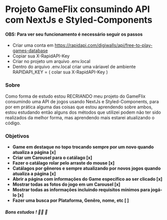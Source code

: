 # Projeto GameFlix consumindo API com NextJs e Styled-Components
#### OBS: Para ver seu funcionamento é necessário seguir os passos
* Criar uma conta em https://rapidapi.com/digiwalls/api/free-to-play-games-database
* Copiar sua X-RapidAPI-Key
* Criar no projeto um arquivo .env.local 
* Dentro do arquivo .env.local criar uma váriavel de ambiente RAPIDAPI_KEY = ( colar sua X-RapidAPI-Key )


### Sobre
 Como forma de estudo estou RECRIANDO meu projeto do GameFlix consumindo uma API de jogos usando NextJs e Styled-Components,
 para por em prática alguma das coisas que estou aprendendo sobre ambos, estou estudando então alguns dos métodos que utilizei
 podem não ter sido realizados da melhor forma, mas aprendendo mais estarei atualizando o código.
 
### Objetivos
* **Game em destaque no topo trocando sempre por um novo quando atualiza a página [x]**
* **Criar um Carousel para o catálago [x]**
* **Fazer o catálago rolar pelo arraste do mouse [x]**
* **Catálagos por gêneros e sempre atualizando por novos jogos quando atualiza a página [x]**
* **Abrir a página com informações do Game específico ao ser clicado [x]**
* **Mostrar todas as fotos do jogo em um Carousel [x]**
* **Mostrar todas as informações incluindo requisitos mínimos para jogá-lo [x]**
* **Fazer uma busca por Plataforma, Genêro, nome, etc  [ ]**


##### Bons estudos ! :student: :book: